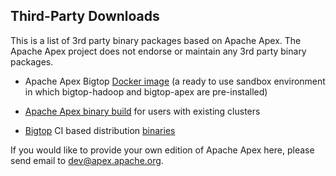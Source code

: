 ## Third-Party Downloads

This is a list of 3rd party binary packages based on Apache Apex. The Apache Apex project does not endorse or maintain any 3rd party binary packages.

- Apache Apex Bigtop [Docker image](https://hub.docker.com/r/apacheapex/sandbox/) (a ready to use sandbox environment in which bigtop-hadoop and bigtop-apex are pre-installed)

- [Apache Apex binary build](https://github.com/atrato/apex-cli-package/releases/) for users with existing clusters

- [Bigtop](http://bigtop.apache.org/) CI based distribution [binaries](https://cwiki.apache.org/confluence/display/APEX/ApexBigtop#ApexBigtop-BigtopCIbaseddistributionbinaries)

If you would like to provide your own edition of Apache Apex here, please send email to [dev@apex.apache.org](mailto:dev@apex.apache.org).
